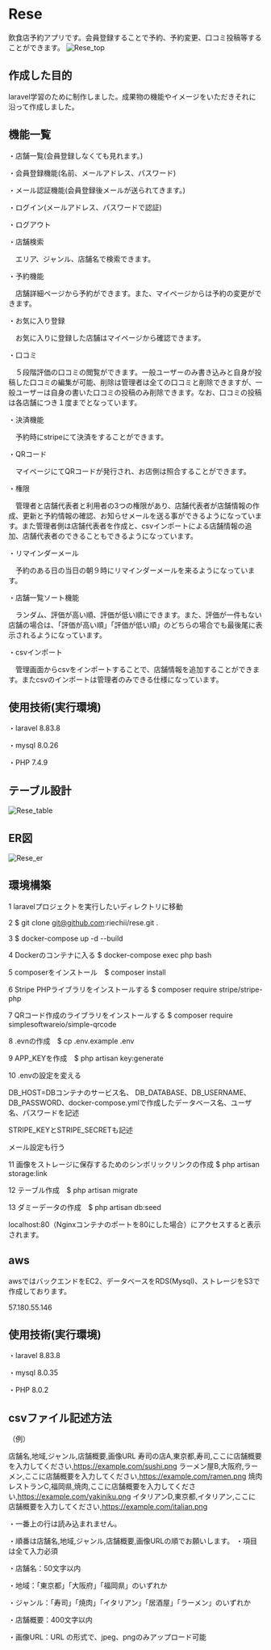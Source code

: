 # Rese
飲食店予約アプリです。会員登録することで予約、予約変更、口コミ投稿等することができます。
![Rese_top](https://github.com/riechii/rese/blob/main/Rese_top.png)
## 作成した目的
laravel学習のために制作しました。成果物の機能やイメージをいただきそれに沿って作成しました。
## 機能一覧
・店舗一覧(会員登録しなくても見れます。)

・会員登録機能(名前、メールアドレス、パスワード)

・メール認証機能(会員登録後メールが送られてきます。)

・ログイン(メールアドレス、パスワードで認証)

・ログアウト

・店舗検索

　エリア、ジャンル、店舗名で検索できます。

・予約機能

　店舗詳細ページから予約ができます。また、マイページからは予約の変更ができます。

・お気に入り登録

　お気に入りに登録した店舗はマイページから確認できます。

・口コミ

　５段階評価の口コミの閲覧ができます。一般ユーザーのみ書き込みと自身が投稿した口コミの編集が可能、削除は管理者は全ての口コミと削除できますが、一般ユーザーは自身の書いた口コミの投稿のみ削除できます。なお、口コミの投稿は各店舗につき１度までとなっています。

・決済機能

　予約時にstripeにて決済をすることができます。

・QRコード

　マイページにてQRコードが発行され、お店側は照合することができます。

・権限

　管理者と店舗代表者と利用者の3つの権限があり、店舗代表者が店舗情報の作成、更新と予約情報の確認、お知らせメールを送る事ができるようになっています。また管理者側は店舗代表者を作成と、csvインポートによる店舗情報の追加、店舗代表者のできることもできるようになっています。

・リマインダーメール

　予約のある日の当日の朝９時にリマインダーメールを来るようになっています。

・店舗一覧ソート機能

　ランダム、評価が高い順、評価が低い順にできます。また、評価が一件もない店舗の場合は、「評価が高い順」「評価が低い順」のどちらの場合でも最後尾に表示されるようになっています。

・csvインポート

　管理画面からcsvをインポートすることで、店舗情報を追加することができます。またcsvのインポートは管理者のみできる仕様になっています。

## 使用技術(実行環境)
・laravel 8.83.8

・mysql 8.0.26

・PHP 7.4.9

## テーブル設計
![Rese_table](https://github.com/riechii/rese/blob/main/rese_table.png)

## ER図
![Rese_er](https://github.com/riechii/rese/blob/main/Rese_er.png)
## 環境構築
1 laravelプロジェクトを実行したいディレクトリに移動

2 $ git clone git@github.com:riechii/rese.git .

3 $ docker-compose up -d --build

4 Dockerのコンテナに入る $ docker-compose exec php bash

5 composerをインストール　$ composer install

6 Stripe PHPライブラリをインストールする $ composer require stripe/stripe-php

7 QRコード作成のライブラリをインストールする $ composer require simplesoftwareio/simple-qrcode


8 .evnの作成　$ cp .env.example .env

9 APP_KEYを作成　$ php artisan key:generate

10 .envの設定を変える

DB_HOST=DBコンテナのサービス名、 DB_DATABASE、DB_USERNAME、DB_PASSWORD、docker-compose.ymlで作成したデータベース名、ユーザ名、パスワードを記述

STRIPE_KEYとSTRIPE_SECRETも記述

メール設定も行う

11 画像をストレージに保存するためのシンボリックリンクの作成 $ php artisan storage:link

12 テーブル作成　$ php artisan migrate

13 ダミーデータの作成　$ php artisan db:seed

localhost:80（Nginxコンテナのポートを80にした場合）にアクセスすると表示されます。
## aws
awsではバックエンドをEC2、データベースをRDS(Mysql)、ストレージをS3で作成しております。

57.180.55.146

## 使用技術(実行環境)
・laravel 8.83.8

・mysql 8.0.35

・PHP 8.0.2

## csvファイル記述方法
（例）

店舗名,地域,ジャンル,店舗概要,画像URL
寿司の店A,東京都,寿司,ここに店舗概要を入力してください,https://example.com/sushi.png
ラーメン屋B,大阪府,ラーメン,ここに店舗概要を入力してください,https://example.com/ramen.png
焼肉レストランC,福岡県,焼肉,ここに店舗概要を入力してください,https://example.com/yakiniku.png
イタリアンD,東京都,イタリアン,ここに店舗概要を入力してください,https://example.com/italian.png

・一番上の行は読み込まれません。

・順番は店舗名,地域,ジャンル,店舗概要,画像URLの順でお願いします。
・項目は全て入力必須

・店舗名：50文字以内

・地域：「東京都」「大阪府」「福岡県」のいずれか

・ジャンル：「寿司」「焼肉」「イタリアン」「居酒屋」「ラーメン」のいずれか

・店舗概要：400文字以内

・画像URL：URL の形式で、jpeg、pngのみアップロード可能
